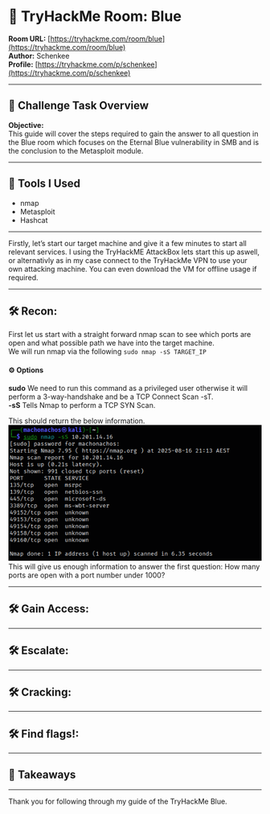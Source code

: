 # 🧠 TryHackMe Room: Blue 

**Room URL:** [https://tryhackme.com/room/blue](https://tryhackme.com/room/blue)  
**Author:** Schenkee  
**Profile:** [https://tryhackme.com/p/schenkee](https://tryhackme.com/p/schenkee)  

---

## 🧩 Challenge Task Overview

**Objective:**   
This guide will cover the steps required to gain the answer to all question in the Blue room which focuses on the Eternal Blue vulnerability in SMB and is the conclusion to the Metasploit module. 

---

## 🧰 Tools I Used  
- nmap
- Metasploit
- Hashcat

---

Firstly, let’s start our target machine and give it a few minutes to start all relevant services. I using the TryHackME AttackBox lets start this up aswell, or alternativly as in my case connect to the TryHackMe VPN to use your own attacking machine. You can even download the VM for offline usage if required.

---

## 🛠️ Recon: 
First let us start with a straight forward nmap scan to see which ports are open and what possible path we have into the target machine.  
We will run nmap via the following ```sudo nmap -sS TARGET_IP```   
#### ⚙️ **Options**  
**sudo** We need to run this command as a privileged user otherwise it will perform a 3-way-handshake and be a TCP Connect Scan -sT.  
**-sS** Tells Nmap to perform a TCP SYN Scan.  

This should return the below information.  
![Recon - Nmap](./Images/Recon%20-%20Nmap.png)  
This will give us enough information to answer the first question: How many ports are open with a port number under 1000?  


---

## 🛠️ Gain Access: 


---

## 🛠️ Escalate: 


---

## 🛠️ Cracking: 


---

## 🛠️ Find flags!: 


---

## 🧠 Takeaways  
 

---

Thank you for following through my guide of the TryHackMe Blue.  
